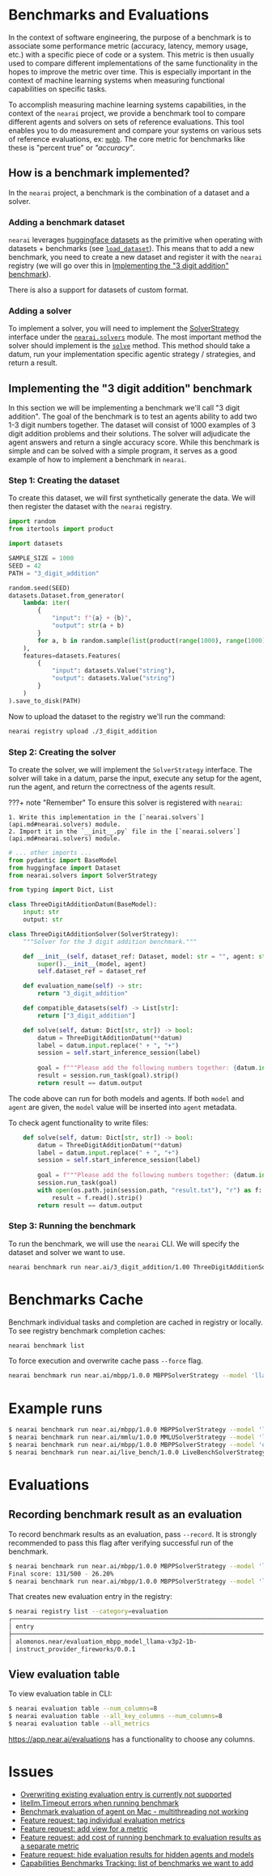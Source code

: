 # Benchmarks and Evaluations

In the context of software engineering, the purpose of a benchmark is to associate some performance metric (accuracy, latency, memory usage, etc.) with a specific piece of code or a system. This metric is then usually used to compare different implementations of the same functionality in the hopes to improve the metric over time. This is especially important in the context of machine learning systems when measuring functional capabilities on specific tasks.

To accomplish measuring machine learning systems capabilities, in the context of the `nearai` project, we provide a benchmark tool to compare different agents and solvers on sets of reference evaluations. This tool enables you to do measurement and compare your systems on various sets of reference evaluations, ex: [`mpbb`](https://paperswithcode.com/dataset/mbpp). The core metric for benchmarks like these is "percent true" or *"accuracy"*.

## How is a benchmark implemented?

In the `nearai` project, a benchmark is the combination of a dataset and a solver.

### Adding a benchmark dataset

`nearai` leverages [huggingface datasets](https://huggingface.co/docs/datasets/en/index) as the primitive when operating with datasets + benchmarks (see [`load_dataset`](api.md#nearai.dataset.load_dataset)). This means that to add a new benchmark, you need to create a new dataset and register it with the `nearai` registry (we will go over this in [Implementing the "3 digit addition" benchmark](#implementing-the-3-digit-addition-benchmark)).

There is also a support for datasets of custom format.

### Adding a solver

To implement a solver, you will need to implement the [SolverStrategy](api.md#nearai.solvers.SolverStrategy) interface under the [`nearai.solvers`](api.md#nearai.solvers) module. The most important method the solver should implement is the [`solve`](api.md#nearai.solvers.SolverStrategy.solve) method. This method should take a datum, run your implementation specific agentic strategy / strategies, and return a result.

## Implementing the "3 digit addition" benchmark

In this section we will be implementing a benchmark we'll call "3 digit addition". The goal of the benchmark is to test an agents ability to add two 1-3 digit numbers together. The dataset will consist of 1000 examples of 3 digit addition problems and their solutions. The solver will adjudicate the agent answers and return a single accuracy score. While this benchmark is simple and can be solved with a simple program, it serves as a good example of how to implement a benchmark in `nearai`.

### Step 1: Creating the dataset

To create this dataset, we will first synthetically generate the data. We will then register the dataset with the `nearai` registry.

```python
import random
from itertools import product

import datasets

SAMPLE_SIZE = 1000
SEED = 42
PATH = "3_digit_addition"

random.seed(SEED)
datasets.Dataset.from_generator(
    lambda: iter(
        {
            "input": f"{a} + {b}",
            "output": str(a + b)
        }
        for a, b in random.sample(list(product(range(1000), range(1000))), SAMPLE_SIZE)
    ),
    features=datasets.Features(
        {
            "input": datasets.Value("string"),
            "output": datasets.Value("string")
        }
    )
).save_to_disk(PATH)
```

Now to upload the dataset to the registry we'll run the command:

```bash
nearai registry upload ./3_digit_addition
```

### Step 2: Creating the solver

To create the solver, we will implement the `SolverStrategy` interface. The solver will take in a datum, parse the input, execute any setup for the agent, run the agent, and return the correctness of the agents result.

???+ note "Remember"
    To ensure this solver is registered with `nearai`:
    
    1. Write this implementation in the [`nearai.solvers`](api.md#nearai.solvers) module.
    2. Import it in the `__init__.py` file in the [`nearai.solvers`](api.md#nearai.solvers) module.

```python
# ... other imports ...
from pydantic import BaseModel
from huggingface import Dataset
from nearai.solvers import SolverStrategy

from typing import Dict, List

class ThreeDigitAdditionDatum(BaseModel):
    input: str
    output: str

class ThreeDigitAdditionSolver(SolverStrategy):
    """Solver for the 3 digit addition benchmark."""

    def __init__(self, dataset_ref: Dataset, model: str = "", agent: str = ""):
        super().__init__(model, agent)
        self.dataset_ref = dataset_ref

    def evaluation_name(self) -> str:
        return "3_digit_addition"

    def compatible_datasets(self) -> List[str]:
        return ["3_digit_addition"]

    def solve(self, datum: Dict[str, str]) -> bool:
        datum = ThreeDigitAdditionDatum(**datum)
        label = datum.input.replace(" + ", "+")
        session = self.start_inference_session(label)
        
        goal = f"""Please add the following numbers together: {datum.input}\n\nOutput the result only."""
        result = session.run_task(goal).strip()
        return result == datum.output
```

The code above can run for both models and agents. If both `model` and `agent` are given, the `model` value will be inserted into `agent` metadata.

To check agent functionality to write files:
```python
    def solve(self, datum: Dict[str, str]) -> bool:
        datum = ThreeDigitAdditionDatum(**datum)
        label = datum.input.replace(" + ", "+")
        session = self.start_inference_session(label)
        
        goal = f"""Please add the following numbers together: {datum.input}\n\nOutput the result in a file called 'result.txt'."""
        session.run_task(goal)
        with open(os.path.join(session.path, "result.txt"), "r") as f:
            result = f.read().strip()
        return result == datum.output
```

### Step 3: Running the benchmark

To run the benchmark, we will use the `nearai` CLI. We will specify the dataset and solver we want to use.

```bash
nearai benchmark run near.ai/3_digit_addition/1.00 ThreeDigitAdditionSolver --agent ~/.nearai/registry/<my_agent>
```

# Benchmarks Cache

Benchmark individual tasks and completion are cached in registry or locally. To see registry benchmark completion caches:

```bash
nearai benchmark list
```

To force execution and overwrite cache pass `--force` flag.

```bash
nearai benchmark run near.ai/mbpp/1.0.0 MBPPSolverStrategy --model 'llama-3p2-1b-instruct' --subset test --force
```

# Example runs
```bash
$ nearai benchmark run near.ai/mbpp/1.0.0 MBPPSolverStrategy --model 'llama-3p2-1b-instruct' --subset test
$ nearai benchmark run near.ai/mmlu/1.0.0 MMLUSolverStrategy --model 'llama-v3p1-405b-instruct' --subset test
$ nearai benchmark run near.ai/mbpp/1.0.0 MBPPSolverStrategy --model 'qwen2p5-72b-instruct' --subset test --agent ~/.nearai/registry/flatirons.near/example-travel-agent/1
$ nearai benchmark run near.ai/live_bench/1.0.0 LiveBenchSolverStrategy --model 'qwen2p5-72b-instruct' --agent ~/.nearai/registry/flatirons.near/example-travel-agent/1
```

# Evaluations
## Recording benchmark result as an evaluation

To record benchmark results as an evaluation, pass `--record`. It is strongly recommended to pass this flag after verifying successful run of the benchmark.

```bash
$ nearai benchmark run near.ai/mbpp/1.0.0 MBPPSolverStrategy --model 'llama-3p2-1b-instruct' --subset test
Final score: 131/500 - 26.20%
$ nearai benchmark run near.ai/mbpp/1.0.0 MBPPSolverStrategy --model 'llama-3p2-1b-instruct' --subset test --record
```

That creates new evaluation entry in the registry:
```bash
$ nearai registry list --category=evaluation
┌────────────────────────────────────────────────────────────────────────┬────────────┬───────────────┬────────┐
│ entry                                                                  │ category   │ description   │ tags   │
├────────────────────────────────────────────────────────────────────────┼────────────┼───────────────┼────────┤
│ alomonos.near/evaluation_mbpp_model_llama-v3p2-1b-                     │ evaluation │               │        │
│ instruct_provider_fireworks/0.0.1                                      │            │               │        │
```

## View evaluation table

To view evaluation table in CLI:
```bash
$ nearai evaluation table --num_columns=8
$ nearai evaluation table --all_key_columns --num_columns=8
$ nearai evaluation table --all_metrics
```

https://app.near.ai/evaluations has a functionality to choose any columns.

# Issues

- [Overwriting existing evaluation entry is currently not supported](https://github.com/nearai/nearai/issues/273)
- [litellm.Timeout errors when running benchmark](https://github.com/nearai/nearai/issues/367)
- [Benchmark evaluation of agent on Mac - multithreading not working](https://github.com/nearai/nearai/issues/417)
- [Feature request: tag individual evaluation metrics](https://github.com/nearai/nearai/issues/242)
- [Feature request: add view for a metric](https://github.com/nearai/nearai/issues/331)
- [Feature request: add cost of running benchmark to evaluation results as a separate metric](https://github.com/nearai/nearai/issues/74)
- [Feature request: hide evaluation results for hidden agents and models](https://github.com/nearai/nearai/issues/373)
- [Capabilities Benchmarks Tracking: list of benchmarks we want to add](https://github.com/nearai/nearai/issues/57)
